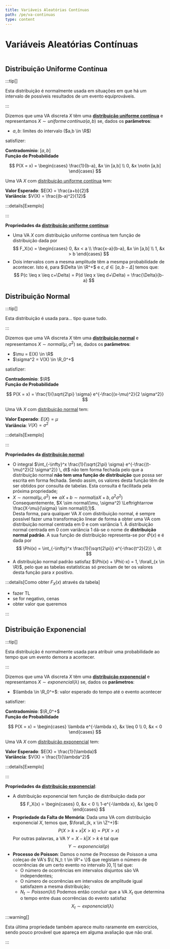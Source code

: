 ```yaml
---
title: Variáveis Aleatórias Contínuas
path: /pe/va-continuas
type: content
---
```


# Variáveis Aleatórias Contínuas

```toc

```

## Distribuição Uniforme Contínua

:::tip[]

Esta distribuição é normalmente usada em situações em que há um intervalo de possíveis resultados de um evento equiprováveis.

:::

Dizemos que uma VA discreta $X$ têm uma [**distribuição uniforme contínua**](color:green) e representamos $X \sim uniforme \, contínua(a,b)$ se, dados os **parâmetros**:

- $a,b$: limites do intervalo ($a,b \in \R$)

satisfizer:

**Contradomínio**: $[a,b]$  
**Função de Probabilidade**

$$
P(X = x) =
\begin{cases}
\frac{1}{b-a}, &x \in [a,b] \\
0, &x \notin [a,b]
\end{cases}
$$

Uma VA $X$ com [distribuição uniforme contínua](color:green) tem:

**Valor Esperado**: $E(X) = \frac{a+b}{2}$  
**Variância**: $V(X) = \frac{(b-a)^2}{12}$

:::details[Exemplo]

:::

**Propriedades da [distribuição uniforme contínua](color:green)**:

- Uma VA $X$ com distribuição uniforme contínua tem função de distribuição dada por
  $$
  F_X(x) =
  \begin{cases}
  0, &x < a \\
  \frac{x-a}{b-a}, &x \in [a,b] \\
  1, &x > b
  \end{cases}
  $$
- Dois intervalos com a mesma amplitude têm a mesmpa probabilidade de acontecer. Isto é, para $\Delta \in \R^+$ e $c, d \in [a, b-\Delta]$ temos que:
  $$
  P(c \leq x \leq c+\Delta) = P(d \leq x \leq d+\Delta) = \frac{\Delta}{b-a}
  $$

## Distribuição Normal

:::tip[]

Esta distribuição é usada para... tipo quase tudo.

:::

Dizemos que uma VA discreta $X$ têm uma [**distribuição normal**](color:yellow) e representamos $X \sim normal(\mu,\sigma^2)$ se, dados os **parâmetros**:

- $\mu = E(X) \in \R$
- $\sigma^2 = V(X) \in \R_0^+$

satisfizer:

**Contradomínio**: $\R$  
**Função de Probabilidade**

$$
P(X = x) = \frac{1}{\sqrt{2\pi} \sigma} e^{-\frac{(x-\mu)^2}{2 \sigma^2}}
$$

Uma VA $X$ com [distribuição normal](color:yellow) tem:

**Valor Esperado**: $E(X) = \mu$  
**Variância**: $V(X) = \sigma^2$

:::details[Exemplo]

:::

**Propriedades da [distribuição normal](color:yellow)**:

- O integral $\int_{-\infty}^x \frac{1}{\sqrt{2\pi} \sigma} e^{-\frac{(t-\mu)^2}{2 \sigma^2}} \, dt$ não tem forma fechada pelo que a distribuição normal **não tem uma função de distribuição** que possa ser escrita em forma fechada. Sendo assim, os valores desta função têm de ser obtidos por consulta de tabelas. Esta consulta é facilitada pela próxima propriedade;
- $X \sim normal(\mu, \sigma^2) \Leftrightarrow aX+b \sim normal(aX + b, a^2 \sigma^2)$  
  Consequentemente, $X \sim normal(\mu, \sigma^2) \Leftrightarrow \frac{X-\mu}{\sigma} \sim normal(0,1)$.  
  Desta forma, para qualquer VA $X$ com distribuição normal, é sempre possível fazer uma transformação linear de forma a obter uma VA com distribuição normal centrada em $0$ e com variância $1$.
  À distribuição normal centrada em $0$ com variância $1$ dá-se o nome de **distribuição normal padrão**. A sua função de distribuição representa-se por $\Phi(x)$ e é dada por
  $$
  \Phi(x) = \int_{-\infty}^x \frac{1}{\sqrt{2\pi}} e^{-\frac{t^2}{2}} \, dt
  $$
- A distribuição normal padrão satisfaz $\Phi(x) + \Phi(-x) = 1, \forall_{x \in \R}$, pelo que as tabelas estatísticas só precisam de ter os valores desta função para $x$ positivo.

:::details[Como obter $F_X(x)$ através da tabela]

- fazer TL
- se for negativo, cenas
- obter valor que queremos

:::

## Distribuição Exponencial

:::tip[]

Esta distribuição é normalmente usada para atribuir uma probabilidade ao tempo que um evento demora a acontecer.

:::

Dizemos que uma VA discreta $X$ têm uma [**distribuição exponencial**](color:orange) e representamos $X \sim exponencial(\lambda)$ se, dados os **parâmetros**:

- $\lambda \in \R_0^+$: valor esperado do tempo até o evento acontecer

satisfizer:

**Contradomínio**: $\R_0^+$  
**Função de Probabilidade**

$$
P(X = x) =
\begin{cases}
\lambda e^{-\lambda x}, &x \leq 0 \\
0, &x < 0
\end{cases}
$$

Uma VA $X$ com [distribuição exponencial](color:orange) tem:

**Valor Esperado**: $E(X) = \frac{1}{\lambda}$  
**Variância**: $V(X) = \frac{1}{\lambda^2}$

:::details[Exemplo]

:::

**Propriedades da [distribuição exponencial](color:orange)**:

- A distribuição exponencial tem função de distribuição dada por
  $$
  F_X(x) =
  \begin{cases}
  0, &x < 0 \\
  1-e^{-\lambda x}, &x \geq 0
  \end{cases}
  $$
- **Propriedade da Falta de Memória**: Dada uma VA com distribuição exponencial $X$, temos que, $\forall_{k, x \in \Z^+}$:
  $$
  P(X > k+x | X > k) = P(X > x)
  $$
  Por outras palavras, a VA $Y = X-k | X>k$ é tal que
  $$
  Y \sim exponencial(p)
  $$
- **Processo de Poisson**: Damos o nome de Processo de Poisson a uma coleçao de VA's $\{ N_t: t \in \R^+ \}$ que registam o número de ocorrências de um certo evento no intervalo $]0,1]$ tal que:
  - O número de ocorrências em intervalos disjuntos são VA independentes;
  - O número de ocorrências em intervalos de amplitude igual satisfazem a mesma distribuição;
  - $N_t \sim Poisson(\lambda t)$
    Podemos então concluir que a VA $X_t$ que determina o tempo entre duas ocorrências do evento satisfaz
    $$
    X_t \sim exponencial(\lambda)
    $$

:::warning[]

Esta última propriedade também aparece muito raramente em exercícios, sendo pouco provável que apareça em alguma avaliação que não oral.

:::
